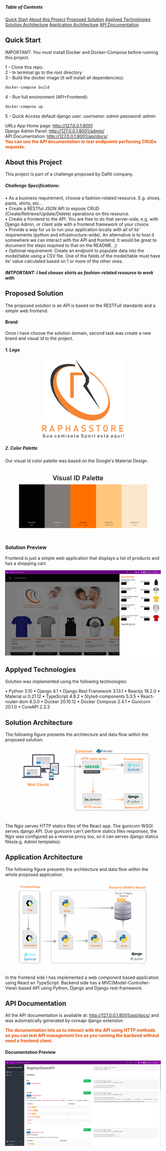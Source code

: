 ##### Table of Contents
[Quick Start](#quick-start) 
[About this Project](#about-this-project)
[Proposed Solution](#proposed-solution)
[Applyed Technologies](#applyed-technologies)
[Solution Architecture](#solution-architecture)
[Application Architecture](#application-architecture)
[API Documentation](#api-documentation)


## Quick Start
IMPORTANT: You must install Docker and Docker-Compose before running this project.

1 - Clone this repo.<br>
2 - In terminal go to the root directory<br>
3 - Build the docker image (it will install all dependencies):
```bash
docker-compose build
```
4 - Run full environment (API+Frontend):
```bash
docker-compose up
```

5 - Quick Access
default django user:
<i>username: admin</i>
<i>password: admin</i>

URLs
App Home page: http://127.0.0.1:8001<br/>
Django Admin Panel: http://127.0.0.1:8001/admin/<br/>
API Documentation: http://127.0.0.1:8001/api/docs/<br/>
<b><span style="color: #E65100;">You can use the API documentation to test endipoints perfoming CRUDs requests.</span></b>

## About this Project
This project is part of a challenge proposed by Dafiti company.

##### Challenge Specifications:
• As a business requirement, choose a fashion-related resource. E.g. shoes, pants, shirts, etc…<br/>
• Create a RESTful JSON API to expose CRUD (Create/Retrieve/Update/Delete) operations on this resource.<br/>
• Create a frontend to the API. You are free to do that server-side, e.g. with Django Admin, or client side with a frontend framework of your
choice.<br/>
• Provide a way for us to run your application locally with all of its’ requirements (python and infrastructure-wide). An alternative is to host
it somewhere we can interact with the API and frontend. It would be great to document the steps required to that on the README. ;)<br/>
• Optional requirement: Create an endpoint to populate data into the model/table using a CSV file. One of the fields of the model/table
must have its’ value calculated based on 1 or more of the other ones.

##### IMTPORTANT: I had choose shirts as fashion-related resource to work with

## Proposed Solution
The proposed solution is an API is based on the RESTFull standards and a simple web frontend.

#### Brand

Once i have choose the solution domain, second task was create a new brand and visual id to the project.
##### 1. Logo
<p align="center">
  <img src="docs/logo_design/logo_raphas_store_2.png" alt="RaphasStore Logo" />
</p>

##### 2. Color Palette
Our visual id color palette was based on the Google's Material Design.
<p align="center">
  <img src="docs/app_images/visual_id_palette.png" alt="RaphasStore Color Palette" />
</p>

### Solution Preview
Frontend is just a simple web application that displays a list of products and has a shopping cart.
<p align="center">
  <img src="docs/app_images/app_preview.png" alt="RaphasStore Solution Preview" />
</p>

## Applyed Technologies
Solution was implemented using the following technologies:

• Python 3.10
• Django 4.1
• Django Rest Framework 3.13.1
• Reactjs 18.2.0
• Material ui 0.21.12
• TypeScript 4.8.2
• Styled-components 5.3.5
• React-router-dom 6.3.0
• Docker 20.10.12
• Docker Compose 2.4.1
• Gunicorn 20.1.0
• CoreAPI 2.3.3

## Solution Architecture
The following figure presents the architecture and data flow within the proposed solution:

<p align="center">
  <img src="docs/app_images/solution_ach_raphastore.png" alt="RaphasStore Solution  Architecture" />
</p>

The Ngix serves HTTP statics files of the React app. The gunicorn WSGI serves django API. Due gunicorn can't perform statics files responses, the Ngix was configured as a reverse proxy too, so it can serves django statics files(e.g. Admin templates).


## Application Architecture
The following figure presents the architecture and data flow within the whole proposed application:

<p align="center">
  <img src="docs/app_images/app_arch_raphastore.png" alt="RaphasStore Solution  Architecture" />
</p>

In the frontend side I has implemented a web component based application using React an TypeScript. Backend side has a MVC(Model-Controller-View)-based API using  Python, Django and Django rest-framework.

## API Documentation
All the API documentation is available at: http://127.0.0.1:8001/api/docs/ and was automatically generated by coreapi django extension.

<b><span style="color: #E65100;"> The documentation lets us to interact with the API using HTTP methods so you can test API management live as you running the backend without need a frontend client.<span></b>

#### Documentation Preview
<p align="center">
  <img src="docs/app_images/doc_preview.png" alt="RaphasStore Documentation Preview" />
</p>



